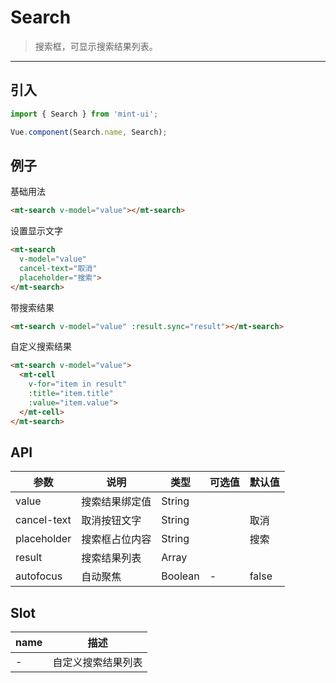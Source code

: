# Search

> 搜索框，可显示搜索结果列表。

----------

## 引入

```javascript
import { Search } from 'mint-ui';

Vue.component(Search.name, Search);
```

## 例子

基础用法
```html
<mt-search v-model="value"></mt-search>
```

设置显示文字
```html
<mt-search
  v-model="value"
  cancel-text="取消"
  placeholder="搜索">
</mt-search>
```

带搜索结果
```html
<mt-search v-model="value" :result.sync="result"></mt-search>
```

自定义搜索结果
```html
<mt-search v-model="value">
  <mt-cell
    v-for="item in result"
    :title="item.title"
    :value="item.value">
  </mt-cell>
</mt-search>
```



## API
| 参数 | 说明 | 类型 | 可选值 | 默认值 |
|------|-------|---------|-------|--------|
| value | 搜索结果绑定值  | String | |   |
|cancel-text | 取消按钮文字 | String | | 取消 |
|placeholder | 搜索框占位内容  | String | | 搜索 |
| result | 搜索结果列表 | Array | | |
| autofocus | 自动聚焦 | Boolean | - | false |

## Slot

| name | 描述 |
|------|--------|
| - | 自定义搜索结果列表|
